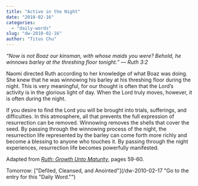 ```yaml
---
title: "Active in the Night"
date: "2010-02-16"
categories: 
  - "daily-words"
slug: "dw-2010-02-16"
author: "Titus Chu"
---
```


_“Now is not Boaz our kinsman, with whose maids you were? Behold, he winnows barley at the threshing floor tonight.” — Ruth 3:2_

Naomi directed Ruth according to her knowledge of what Boaz was doing. She knew that he was winnowing his barley at his threshing floor during the night. This is very meaningful, for our thought is often that the Lord’s activity is in the glorious light of day. When the Lord truly moves, however, it is often during the night.

If you desire to find the Lord you will be brought into trials, sufferings, and difficulties. In this atmosphere, all that prevents the full expression of resurrection can be removed. Winnowing removes the shells that cover the seed. By passing through the winnowing process of the night, the resurrection life represented by the barley can come forth more richly and become a blessing to anyone who touches it. By passing through the night experiences, resurrection life becomes powerfully manifested.

Adapted from [_Ruth: Growth Unto Maturity_](/book-ruth "Go to the listing for this book."), pages 59-60.

Tomorrow: ["Defiled, Cleansed, and Anointed"](/dw-2010-02-17 "Go to the entry for this "Daily Word."")
